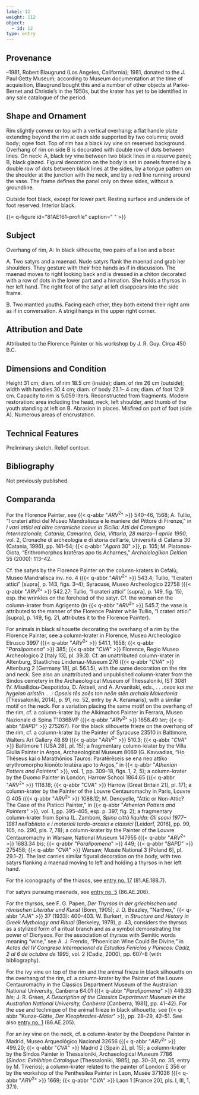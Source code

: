 ```yaml
---
label: 12
weight: 112
object:
  - id: 12
type: entry
---
```


## Provenance

–1981, Robert Blaugrund (Los Angeles, California); 1981, donated to the J. Paul Getty Museum; according to Museum documentation at the time of acquisition, Blaugrund bought this and a number of other objects at Parke-Bernet and Christie’s in the 1950s, but the krater has yet to be identified in any sale catalogue of the period.

## Shape and Ornament

Rim slightly convex on top with a vertical overhang; a flat handle plate extending beyond the rim at each side supported by two columns; ovoid body; ogee foot. Top of rim has a black ivy vine on reserved background. Overhang of rim on side B is decorated with double row of dots between lines. On neck: A, black ivy vine between two black lines in a reserve panel; B, black glazed. Figural decoration on the body is set in panels framed by a double row of dots between black lines at the sides, by a tongue pattern on the shoulder at the junction with the neck, and by a red line running around the vase. The frame defines the panel only on three sides, without a groundline.

Outside foot black, except for lower part. Resting surface and underside of foot reserved. Interior black.

{{< q-figure id="81AE161-profile" caption=" " >}}

## Subject

Overhang of rim, A: In black silhouette, two pairs of a lion and a boar.

A. Two satyrs and a maenad. Nude satyrs flank the maenad and grab her shoulders. They gesture with their free hands as if in discussion. The maenad moves to right looking back and is dressed in a chiton decorated with a row of dots in the lower part and a himation. She holds a thyrsos in her left hand. The right foot of the satyr at left disappears into the side frame.

B. Two mantled youths. Facing each other, they both extend their right arm as if in conversation. A strigil hangs in the upper right corner.

## Attribution and Date

Attributed to the Florence Painter or his workshop by J. R. Guy. Circa 450 B.C.

## Dimensions and Condition

Height 31 cm; diam. of rim 18.5 cm (inside); diam. of rim 26 cm (outside); width with handles 30.4 cm; diam. of body 23.1–.4 cm; diam. of foot 12.9 cm. Capacity to rim is 5.059 liters. Reconstructed from fragments. Modern restoration: area including the head, neck, left shoulder, and thumb of the youth standing at left on B. Abrasion in places. Misfired on part of foot (side A). Numerous areas of encrustation.

## Technical Features

Preliminary sketch. Relief contour.

## Bibliography

Not previously published.

## Comparanda

For the Florence Painter, see {{< q-abbr "*ARV*<sup>2</sup>" >}} 540–46, 1568; A. Tullio, “I crateri attici del Museo Mandralisca e le maniere del Pittore di Firenze,” in *I vasi attici ed altre ceramiche coeve in Sicilia: Atti del Convegno Internazionale, Catania, Camarina, Gela, Vittoria, 28 marzo–1 aprile 1990*, vol. 2, Cronache di archeologia e di storia dell’arte, Università di Catania 30 (Catania, 1996), pp. 141–54; {{< q-abbr "*Agora* 30" >}}, p. 105; M. Platonos-Giota, “Erithromorphos kratēras apo tis Acharnes,” *Archaiologikon Deltion* 55 (2000): 113–42.

Cf. the satyrs by the Florence Painter on the column-kraters in Cefalù, Museo Mandralisca inv. no. 4 ({{< q-abbr "*ARV*<sup>2</sup>" >}} 543.4; Tullio, “I crateri attici” [supra], p. 143, figs. 3–4); Syracuse, Museo Archeologico 22758 ({{< q-abbr "*ARV*<sup>2</sup>" >}} 542.27; Tullio, “I crateri attici” [supra], p. 149, fig. 15), esp. the wrinkles on the forehead of the satyr. Cf. the woman on the column-krater from Agrigento (in {{< q-abbr "*ARV*<sup>2</sup>" >}} 545.7, the vase is attributed to the manner of the Florence Painter while Tullio, “I crateri attici” [supra], p. 149, fig. 21, attributes it to the Florence Painter).

For animals in black silhouette decorating the overhang of a rim by the Florence Painter, see a column-krater in Florence, Museo Archeologico Etrusco 3997 ({{< q-abbr "*ARV*<sup>2</sup>" >}} 541.1, 1658; {{< q-abbr "*Paralipomena*" >}} 385; {{< q-abbr "*CVA*" >}} Florence, Regio Museo Archeologico 2 [Italy 13], pl. 39.3). Cf. an unattributed column-krater in Altenburg, Staatliches Lindenau-Museum 276 ({{< q-abbr "*CVA*" >}} Altenburg 2 [Germany 18], pl. 56.1.5), with the same decoration on the rim and neck. See also an unattributed and unpublished column-krater from the Sindos cemetery in the Archaeological Museum of Thessaloniki, IST 3081 (V. Misailidou-Despotidou, D. Aktseli, and A. Arvanitaki, eds., *. . .neos kai me hygeian aristēn. . .: Opseis tēs zoēs ton neōn stēn archaia Makedonia* [Thessaloniki, 2014], p. 91, no. 52, entry by A. Keramaris), with a similar motif on the neck. For a variation placing the same motif on the overhang of the rim, cf. a column-krater by the Alkimachos Painter in Ferrara, Museo Nazionale di Spina T1036BVP ({{< q-abbr "*ARV*<sup>2</sup>" >}} 1658.49 *ter*; {{< q-abbr "*BAPD*" >}} 275267). For the black silhouette frieze on the overhang of the rim, cf. a column-krater by the Painter of Syracuse 23510 in Baltimore, Walters Art Gallery 48.69 ({{< q-abbr "*ARV*<sup>2</sup>" >}} 510.3; {{< q-abbr "*CVA*" >}} Baltimore 1 [USA 28], pl. 15); a fragmentary column-krater by the Villa Giulia Painter in Argos, Archaeological Museum 8069 (G. Kavvadias, “Ho Thēseus kai o Marathōnios Tauros: Paratērēseis se ena neo attiko erythromorpho kionōto kratēra apo to Argos,” in {{< q-abbr "*Athenian Potters and Painters*" >}}, vol. 1, pp. 309–18, figs. 1, 2, 5); a column-krater by the Duomo Painter in London, Harrow School 1864.65 ({{< q-abbr "*ARV*<sup>2</sup>" >}} 1118.18; {{< q-abbr "*CVA*" >}} Harrow [Great Britain 21], pl. 17); a column-krater by the Painter of the Louvre Centauromachy in Paris, Louvre G 405 ({{< q-abbr "*ARV*<sup>2</sup>" >}} 1088.12; M. Denoyelle, “Attic or Non-Attic? The Case of the Pisticci Painter,” in {{< q-abbr "*Athenian Potters and Painters*" >}}, vol. 1, pp. 395–405, esp. p. 397, fig. 2); a fragmentary column-krater from Spina (L. Zamboni, *Spina città liquida: Gli scavi 1977–1981 nell’abitato e i materiali tardo-arcaici e classici* [Leidorf, 2016], pp. 99, 105, no. 290, pls. 7, 78); a column-krater by the Painter of the Louvre Centauromachy in Warsaw, National Museum 147955 ({{< q-abbr "*ARV*<sup>2</sup>" >}} 1683.34 *bis*; {{< q-abbr "*Paralipomena*" >}} 449; {{< q-abbr "*BAPD*" >}} 275458; {{< q-abbr "*CVA*" >}} Warsaw, Musée National 3 [Poland 6], pl. 29.1–2). The last carries similar figural decoration on the body, with two satyrs flanking a maenad moving to left and holding a thyrsos in her left hand.

For the iconography of the thiasos, see [entry no. 17](/catalogue/17/) (81.AE.188.7).

For satyrs pursuing maenads, see [entry no. 5](/catalogue/5/) (86.AE.206).

For the thyrsos, see F. G. Papen, *Der Thyrsos in der griechischen und römischen Literatur und Kunst* (Bonn, 1905); J. D. Beazley, “Narthex,” {{< q-abbr "*AJA*" >}} 37 (1933): 400–403. W. Burkert, in *Structure and History in Greek Mythology and Ritual* (Berkeley, 1979), p. 43, considers the thyrsos as a stylized form of a ritual branch and as a symbol demonstrating the power of Dionysos. For the association of thyrsos with Semitic words meaning “wine,” see A. J. Frendo, “Phoenician Wine Could Be Divine,” in *Actas del IV Congreso Internacional de Estudios Fenicios y Púnicos: Cádiz, 2 al 6 de octubre de 1995*, vol. 2 (Cadiz, 2000), pp. 607–8 (with bibliography).

For the ivy vine on top of the rim and the animal frieze in black silhouette on the overhang of the rim, cf. a column-krater by the Painter of the Louvre Centauromachy in the Classics Department Museum of the Australian National University, Canberra 64.01 ({{< q-abbr "*Paralipomena*" >}} 449.33 *bis*; J. R. Green, *A Description of the Classics Department Museum in the Australian National University, Canberra* [Canberra, 1981], pp. 41–42). For the use and technique of the animal frieze in black silhouette, see {{< q-abbr "Kunze-Götte, *Der Kleophrades-Maler*" >}}, pp. 28–29, 42–51. See also [entry no. 1](/catalogue/1/) (86.AE.205).

For an ivy vine on the neck, cf. a column-krater by the Deepdene Painter in Madrid, Museo Arqueológico Nacional 32656 ({{< q-abbr "*ARV*<sup>2</sup>" >}} 499.20; {{< q-abbr "*CVA*" >}} Madrid 2 [Spain 2], pl. 15); a column-krater by the Sindos Painter in Thessaloniki, Archaeological Museum 7786 (*Sindos: Exhibition Catalogue* [Thessaloniki, 1985], pp. 30–31, no. 35, entry by M. Tiverios); a column-krater related to the painter of London E 356 or by the workshop of the Penthesilea Painter in Laon, Musée 371036 ({{< q-abbr "*ARV*<sup>2</sup>" >}} 1669; {{< q-abbr "*CVA*" >}} Laon 1 [France 20], pls. I, III, 1, 37.1).
